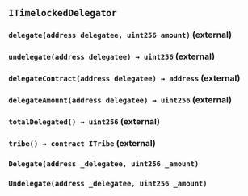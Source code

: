 ## `ITimelockedDelegator`






### `delegate(address delegatee, uint256 amount)` (external)





### `undelegate(address delegatee) → uint256` (external)





### `delegateContract(address delegatee) → address` (external)





### `delegateAmount(address delegatee) → uint256` (external)





### `totalDelegated() → uint256` (external)





### `tribe() → contract ITribe` (external)






### `Delegate(address _delegatee, uint256 _amount)`





### `Undelegate(address _delegatee, uint256 _amount)`







